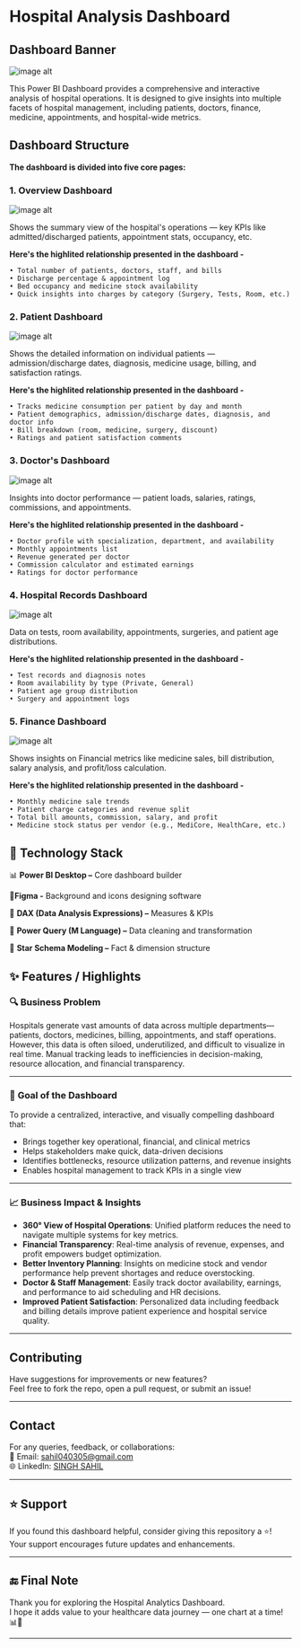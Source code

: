 
# Hospital Analysis Dashboard
## Dashboard Banner
![image alt](https://github.com/SirSahilSingh/hospital-analysis-dashboard/blob/38823697988e0bf4ab4f0ea4e41492677ed36386/Snapshots/hospital_dashboard_page-0001.jpg)

This Power BI Dashboard provides a comprehensive and interactive analysis of hospital operations. It is designed to give insights into multiple facets of hospital management, including patients, doctors, finance, medicine, appointments, and hospital-wide metrics.

## Dashboard Structure
__The dashboard is divided into five core pages:__
### 1. Overview Dashboard
![image alt](https://github.com/SirSahilSingh/hospital-analysis-dashboard/blob/8df2e50ae8ffe92914ebea4ca5c8ecbdfce73c4e/Snapshots/hospital_dashboard_page-0002.jpg)

Shows the summary view of the hospital's operations — key KPIs like admitted/discharged patients, appointment stats, occupancy, etc.

**Here's the highlited relationship presented in the dashboard -**  

    • Total number of patients, doctors, staff, and bills  
    • Discharge percentage & appointment log
    • Bed occupancy and medicine stock availability
    • Quick insights into charges by category (Surgery, Tests, Room, etc.)

### 2. Patient Dashboard
![image alt](https://github.com/SirSahilSingh/hospital-analysis-dashboard/blob/25826c4fb353721c8e7b1948aa75969515901e1e/Snapshots/hospital_dashboard_page-0003.jpg)

Shows the detailed information on individual patients — admission/discharge dates, diagnosis, medicine usage, billing, and satisfaction ratings.

**Here's the highlited relationship presented in the dashboard -**

    • Tracks medicine consumption per patient by day and month
    • Patient demographics, admission/discharge dates, diagnosis, and doctor info
    • Bill breakdown (room, medicine, surgery, discount)
    • Ratings and patient satisfaction comments

### 3. Doctor's Dashboard
![image alt](https://github.com/SirSahilSingh/hospital-analysis-dashboard/blob/25826c4fb353721c8e7b1948aa75969515901e1e/Snapshots/hospital_dashboard_page-0004.jpg)

Insights into doctor performance — patient loads, salaries, ratings, commissions, and appointments.

**Here's the highlited relationship presented in the dashboard -**

    • Doctor profile with specialization, department, and availability
    • Monthly appointments list
    • Revenue generated per doctor
    • Commission calculator and estimated earnings
    • Ratings for doctor performance

 ### 4. Hospital Records Dashboard
 ![image alt](https://github.com/SirSahilSingh/hospital-analysis-dashboard/blob/25826c4fb353721c8e7b1948aa75969515901e1e/Snapshots/hospital_dashboard_page-0005.jpg)   

 Data on tests, room availability, appointments, surgeries, and patient age distributions.

**Here's the highlited relationship presented in the dashboard -**

    • Test records and diagnosis notes
    • Room availability by type (Private, General)
    • Patient age group distribution
    • Surgery and appointment logs
   
 ### 5. Finance Dashboard
 ![image alt](https://github.com/SirSahilSingh/hospital-analysis-dashboard/blob/25826c4fb353721c8e7b1948aa75969515901e1e/Snapshots/hospital_dashboard_page-0006.jpg)   

Shows insights on Financial metrics like medicine sales, bill distribution, salary analysis, and profit/loss calculation.

**Here's the highlited relationship presented in the dashboard -**

    • Monthly medicine sale trends
    • Patient charge categories and revenue split
    • Total bill amounts, commission, salary, and profit
    • Medicine stock status per vendor (e.g., MediCore, HealthCare, etc.)

## 🧰 Technology Stack
📊 **Power BI Desktop –**  Core dashboard builder

🎨**Figma -** Background and icons designing software

🧠 __DAX (Data Analysis Expressions) –__  Measures & KPIs

🔄 __Power Query (M Language) –__  Data cleaning and transformation

🧱 __Star Schema Modeling –__  Fact & dimension structure  

## ✨ Features / Highlights
### 🔍 **Business Problem**
Hospitals generate vast amounts of data across multiple departments—patients, doctors, medicines, billing, appointments, and staff operations. However, this data is often siloed, underutilized, and difficult to visualize in real time. Manual tracking leads to inefficiencies in decision-making, resource allocation, and financial transparency.

---

### 🎯 **Goal of the Dashboard**
To provide a centralized, interactive, and visually compelling dashboard that:

- Brings together key operational, financial, and clinical metrics  
- Helps stakeholders make quick, data-driven decisions  
- Identifies bottlenecks, resource utilization patterns, and revenue insights  
- Enables hospital management to track KPIs in a single view

---

### 📈 **Business Impact & Insights**

-  **360° View of Hospital Operations**: Unified platform reduces the need to navigate multiple systems for key metrics.  
-  **Financial Transparency**: Real-time analysis of revenue, expenses, and profit empowers budget optimization.  
-  **Better Inventory Planning**: Insights on medicine stock and vendor performance help prevent shortages and reduce overstocking.  
-  **Doctor & Staff Management**: Easily track doctor availability, earnings, and performance to aid scheduling and HR decisions.  
-  **Improved Patient Satisfaction**: Personalized data including feedback and billing details improve patient experience and hospital service quality.

---

##  Contributing

Have suggestions for improvements or new features?  
Feel free to fork the repo, open a pull request, or submit an issue!

---

##  Contact

For any queries, feedback, or collaborations:  
📧 Email: sahil040305@gmail.com   
🌐 LinkedIn: [SINGH SAHIL](https://linkedin.com/in/sirsinghsahil)

---

## ⭐ Support

If you found this dashboard helpful, consider giving this repository a ⭐!  
Your support encourages future updates and enhancements.

---

## 🔚 Final Note

Thank you for exploring the Hospital Analytics Dashboard.  
I hope it adds value to your healthcare data journey — one chart at a time! 📊💙

---
